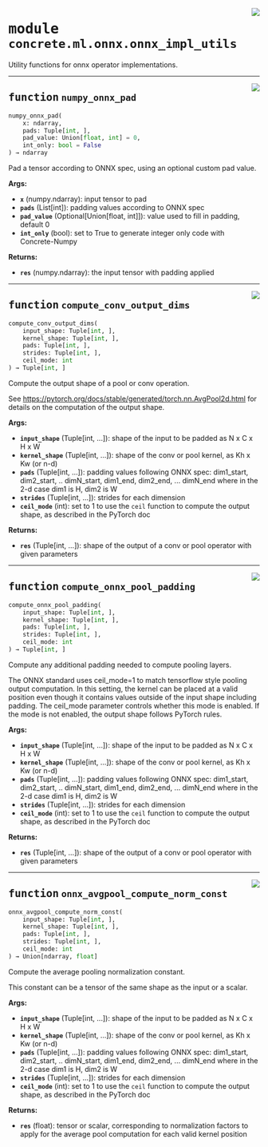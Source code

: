 <!-- markdownlint-disable -->

<a href="https://github.com/zama-ai/concrete-ml-internal/tree/main/src/concrete/ml/onnx/onnx_impl_utils.py#L0"><img align="right" style="float:right;" src="https://img.shields.io/badge/-source-cccccc?style=flat-square"></a>

# <kbd>module</kbd> `concrete.ml.onnx.onnx_impl_utils`

Utility functions for onnx operator implementations.

______________________________________________________________________

<a href="https://github.com/zama-ai/concrete-ml-internal/tree/main/src/concrete/ml/onnx/onnx_impl_utils.py#L12"><img align="right" style="float:right;" src="https://img.shields.io/badge/-source-cccccc?style=flat-square"></a>

## <kbd>function</kbd> `numpy_onnx_pad`

```python
numpy_onnx_pad(
    x: ndarray,
    pads: Tuple[int, ],
    pad_value: Union[float, int] = 0,
    int_only: bool = False
) → ndarray
```

Pad a tensor according to ONNX spec, using an optional custom pad value.

**Args:**

- <b>`x`</b> (numpy.ndarray):  input tensor to pad
- <b>`pads`</b> (List\[int\]):  padding values according to ONNX spec
- <b>`pad_value`</b> (Optional\[Union\[float, int\]\]):  value used to fill in padding, default 0
- <b>`int_only`</b> (bool):  set to True to generate integer only code with Concrete-Numpy

**Returns:**

- <b>`res`</b> (numpy.ndarray):  the input tensor with padding applied

______________________________________________________________________

<a href="https://github.com/zama-ai/concrete-ml-internal/tree/main/src/concrete/ml/onnx/onnx_impl_utils.py#L66"><img align="right" style="float:right;" src="https://img.shields.io/badge/-source-cccccc?style=flat-square"></a>

## <kbd>function</kbd> `compute_conv_output_dims`

```python
compute_conv_output_dims(
    input_shape: Tuple[int, ],
    kernel_shape: Tuple[int, ],
    pads: Tuple[int, ],
    strides: Tuple[int, ],
    ceil_mode: int
) → Tuple[int, ]
```

Compute the output shape of a pool or conv operation.

See https://pytorch.org/docs/stable/generated/torch.nn.AvgPool2d.html for details on the computation of the output shape.

**Args:**

- <b>`input_shape`</b> (Tuple\[int, ...\]):  shape of the input to be padded as N x C x H x W
- <b>`kernel_shape`</b> (Tuple\[int, ...\]):  shape of the conv or pool kernel, as Kh x Kw (or n-d)
- <b>`pads`</b> (Tuple\[int, ...\]):  padding values following ONNX spec:  dim1_start, dim2_start, .. dimN_start, dim1_end, dim2_end, ... dimN_end  where in the 2-d case dim1 is H, dim2 is W
- <b>`strides`</b> (Tuple\[int, ...\]):  strides for each dimension
- <b>`ceil_mode`</b> (int):  set to 1 to use the `ceil` function to compute the output shape, as  described in the PyTorch doc

**Returns:**

- <b>`res`</b> (Tuple\[int, ...\]):  shape of the output of a conv or pool operator with given parameters

______________________________________________________________________

<a href="https://github.com/zama-ai/concrete-ml-internal/tree/main/src/concrete/ml/onnx/onnx_impl_utils.py#L110"><img align="right" style="float:right;" src="https://img.shields.io/badge/-source-cccccc?style=flat-square"></a>

## <kbd>function</kbd> `compute_onnx_pool_padding`

```python
compute_onnx_pool_padding(
    input_shape: Tuple[int, ],
    kernel_shape: Tuple[int, ],
    pads: Tuple[int, ],
    strides: Tuple[int, ],
    ceil_mode: int
) → Tuple[int, ]
```

Compute any additional padding needed to compute pooling layers.

The ONNX standard uses ceil_mode=1 to match tensorflow style pooling output computation. In this setting, the kernel can be placed at a valid position even though it contains values outside of the input shape including padding. The ceil_mode parameter controls whether this mode is enabled. If the mode is not enabled, the output shape follows PyTorch rules.

**Args:**

- <b>`input_shape`</b> (Tuple\[int, ...\]):  shape of the input to be padded as N x C x H x W
- <b>`kernel_shape`</b> (Tuple\[int, ...\]):  shape of the conv or pool kernel, as Kh x Kw (or n-d)
- <b>`pads`</b> (Tuple\[int, ...\]):  padding values following ONNX spec:  dim1_start, dim2_start, .. dimN_start, dim1_end, dim2_end, ... dimN_end  where in the 2-d case dim1 is H, dim2 is W
- <b>`strides`</b> (Tuple\[int, ...\]):  strides for each dimension
- <b>`ceil_mode`</b> (int):  set to 1 to use the `ceil` function to compute the output shape, as  described in the PyTorch doc

**Returns:**

- <b>`res`</b> (Tuple\[int, ...\]):  shape of the output of a conv or pool operator with given parameters

______________________________________________________________________

<a href="https://github.com/zama-ai/concrete-ml-internal/tree/main/src/concrete/ml/onnx/onnx_impl_utils.py#L156"><img align="right" style="float:right;" src="https://img.shields.io/badge/-source-cccccc?style=flat-square"></a>

## <kbd>function</kbd> `onnx_avgpool_compute_norm_const`

```python
onnx_avgpool_compute_norm_const(
    input_shape: Tuple[int, ],
    kernel_shape: Tuple[int, ],
    pads: Tuple[int, ],
    strides: Tuple[int, ],
    ceil_mode: int
) → Union[ndarray, float]
```

Compute the average pooling normalization constant.

This constant can be a tensor of the same shape as the input or a scalar.

**Args:**

- <b>`input_shape`</b> (Tuple\[int, ...\]):  shape of the input to be padded as N x C x H x W
- <b>`kernel_shape`</b> (Tuple\[int, ...\]):  shape of the conv or pool kernel, as Kh x Kw (or n-d)
- <b>`pads`</b> (Tuple\[int, ...\]):  padding values following ONNX spec:  dim1_start, dim2_start, .. dimN_start, dim1_end, dim2_end, ... dimN_end  where in the 2-d case dim1 is H, dim2 is W
- <b>`strides`</b> (Tuple\[int, ...\]):  strides for each dimension
- <b>`ceil_mode`</b> (int):  set to 1 to use the `ceil` function to compute the output shape, as  described in the PyTorch doc

**Returns:**

- <b>`res`</b> (float):  tensor or scalar, corresponding to normalization factors to apply for the  average pool computation for each valid kernel position
